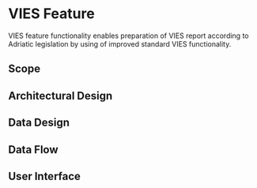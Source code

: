 # VIES Feature

VIES feature functionality enables preparation of VIES report according to Adriatic legislation by using of improved standard VIES functionality.

## Scope

## Architectural Design 

## Data Design

## Data Flow

## User Interface
